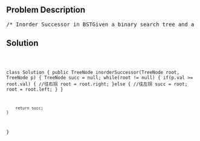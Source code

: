 <!--
<style>
  body { font-family: Arial, sans-serif; }
  .container { max-width: 100%; margin: 0 auto; padding: 10px; }
  .comment-block { max-width: 30%; background-color: #f9f9f9; padding: 10px; border-left: 5px solid #ccc; overflow-wrap: break-word; white-space: pre-wrap; }
  .code-block { background-color: #f4f4f4; padding: 10px; border: 1px solid #ddd; overflow-wrap: break-word; white-space: pre-wrap; }
</style>
-->

<div class='container'>
<h2>Problem Description</h2>
<div class='comment-block'>
<pre>
/* Inorder Successor in BSTGiven a binary search tree and a node in it, find the in-ordersuccessor of that node in the BST.Note: If the given node has no in-order successor in the tree, return null.In Binary Tree, Inorder successor of a node is the next node inInorder traversal of the Binary Tree.Inorder Successor is NULL for the last node in Inoorder traversal.In Binary Search Tree, Inorder Successor of an input node can alsobe defined as the node with the smallest key greater than the key of input node.So, it is sometimes important to find next node in sorted order.                   20                  /  \                 8   22                / \               4   12                  /  \                 10  14In the above diagram, inorder successor of 8 is 10,inorder successor of 10 is 12 and inorder successor of 14 is 20.*//** * Definition for a binary tree node. * public class TreeNode { *     int val; *     TreeNode left; *     TreeNode right; *     TreeNode(int x) { val = x; } * } */</pre>
</div>

<h2>Solution</h2>
<div class='code-block'>
<pre><code class='language-java'>

class Solution {
    public TreeNode inorderSuccessor(TreeNode root, TreeNode p) {
        TreeNode succ = null;
        while(root != null) {
            if(p.val >= root.val) { //往右拐
                root = root.right;
            }else { //往左拐
                succ = root;
                root = root.left;
            }
        }
        
        return succ;
    }
}</code></pre>
</div>
</div>
